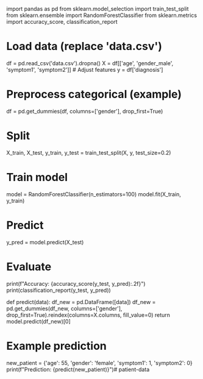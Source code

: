import pandas as pd
from sklearn.model_selection import train_test_split
from sklearn.ensemble import RandomForestClassifier
from sklearn.metrics import accuracy_score, classification_report

# Load data (replace 'data.csv')
df = pd.read_csv('data.csv').dropna()
X = df[['age', 'gender_male', 'symptom1', 'symptom2']] # Adjust features
y = df['diagnosis']

# Preprocess categorical (example)
df = pd.get_dummies(df, columns=['gender'], drop_first=True)

# Split
X_train, X_test, y_train, y_test = train_test_split(X, y, test_size=0.2)

# Train model
model = RandomForestClassifier(n_estimators=100)
model.fit(X_train, y_train)

# Predict
y_pred = model.predict(X_test)

# Evaluate
print(f"Accuracy: {accuracy_score(y_test, y_pred):.2f}")
print(classification_report(y_test, y_pred))

def predict(data):
    df_new = pd.DataFrame([data])
    df_new = pd.get_dummies(df_new, columns=['gender'], drop_first=True).reindex(columns=X.columns, fill_value=0)
    return model.predict(df_new)[0]

# Example prediction
new_patient = {'age': 55, 'gender': 'female', 'symptom1': 1, 'symptom2': 0}
print(f"Prediction: {predict(new_patient)}")# patient-data

